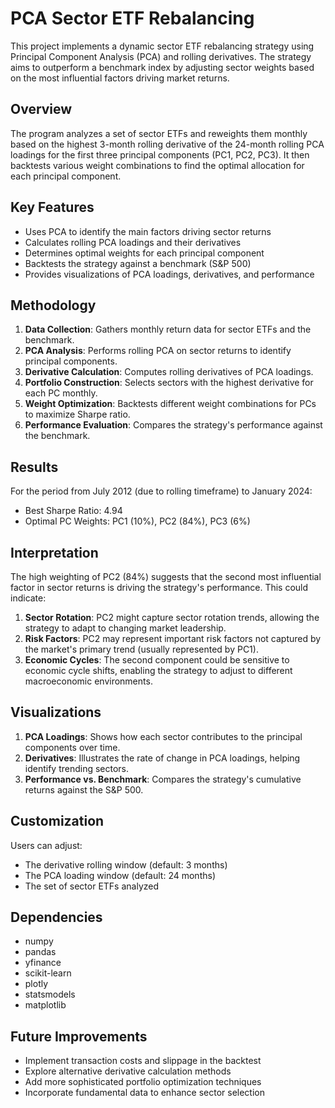 # PCA Sector ETF Rebalancing

This project implements a dynamic sector ETF rebalancing strategy using Principal Component Analysis (PCA) and rolling derivatives. The strategy aims to outperform a benchmark index by adjusting sector weights based on the most influential factors driving market returns.

## Overview

The program analyzes a set of sector ETFs and reweights them monthly based on the highest 3-month rolling derivative of the 24-month rolling PCA loadings for the first three principal components (PC1, PC2, PC3). It then backtests various weight combinations to find the optimal allocation for each principal component.

## Key Features

- Uses PCA to identify the main factors driving sector returns
- Calculates rolling PCA loadings and their derivatives
- Determines optimal weights for each principal component
- Backtests the strategy against a benchmark (S&P 500)
- Provides visualizations of PCA loadings, derivatives, and performance

## Methodology

1. **Data Collection**: Gathers monthly return data for sector ETFs and the benchmark.
2. **PCA Analysis**: Performs rolling PCA on sector returns to identify principal components.
3. **Derivative Calculation**: Computes rolling derivatives of PCA loadings.
4. **Portfolio Construction**: Selects sectors with the highest derivative for each PC monthly.
5. **Weight Optimization**: Backtests different weight combinations for PCs to maximize Sharpe ratio.
6. **Performance Evaluation**: Compares the strategy's performance against the benchmark.

## Results

For the period from July 2012 (due to rolling timeframe) to January 2024:

- Best Sharpe Ratio: 4.94
- Optimal PC Weights: PC1 (10%), PC2 (84%), PC3 (6%)

## Interpretation

The high weighting of PC2 (84%) suggests that the second most influential factor in sector returns is driving the strategy's performance. This could indicate:

1. **Sector Rotation**: PC2 might capture sector rotation trends, allowing the strategy to adapt to changing market leadership.
2. **Risk Factors**: PC2 may represent important risk factors not captured by the market's primary trend (usually represented by PC1).
3. **Economic Cycles**: The second component could be sensitive to economic cycle shifts, enabling the strategy to adjust to different macroeconomic environments.

## Visualizations

1. **PCA Loadings**: Shows how each sector contributes to the principal components over time.
2. **Derivatives**: Illustrates the rate of change in PCA loadings, helping identify trending sectors.
3. **Performance vs. Benchmark**: Compares the strategy's cumulative returns against the S&P 500.

## Customization

Users can adjust:
- The derivative rolling window (default: 3 months)
- The PCA loading window (default: 24 months)
- The set of sector ETFs analyzed

## Dependencies

- numpy
- pandas
- yfinance
- scikit-learn
- plotly
- statsmodels
- matplotlib

## Future Improvements

- Implement transaction costs and slippage in the backtest
- Explore alternative derivative calculation methods
- Add more sophisticated portfolio optimization techniques
- Incorporate fundamental data to enhance sector selection
